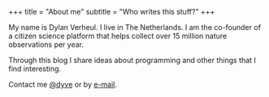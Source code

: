 +++
title = "About me"
subtitle = "Who writes this stuff?"
+++

My name is Dylan Verheul. I live in The Netherlands. I am the co-founder of a citizen science platform that helps collect over 15 million nature observations per year. 

Through this blog I share ideas about programming and other things that I find interesting.

Contact me [@dyve](https://twitter.com/dyve) or by [e-mail](mailto:dylan@dyve.net).
